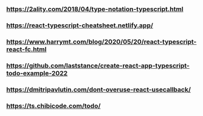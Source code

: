 ### https://2ality.com/2018/04/type-notation-typescript.html

### https://react-typescript-cheatsheet.netlify.app/

### https://www.harrymt.com/blog/2020/05/20/react-typescript-react-fc.html

### https://github.com/laststance/create-react-app-typescript-todo-example-2022

### https://dmitripavlutin.com/dont-overuse-react-usecallback/

### https://ts.chibicode.com/todo/
